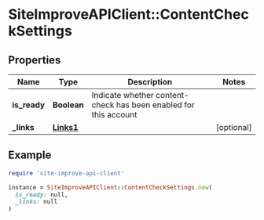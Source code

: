 # SiteImproveAPIClient::ContentCheckSettings

## Properties

| Name | Type | Description | Notes |
| ---- | ---- | ----------- | ----- |
| **is_ready** | **Boolean** | Indicate whether content-check has been enabled for this account |  |
| **_links** | [**Links1**](Links1.md) |  | [optional] |

## Example

```ruby
require 'site-improve-api-client'

instance = SiteImproveAPIClient::ContentCheckSettings.new(
  is_ready: null,
  _links: null
)
```

